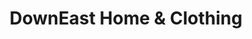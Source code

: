 ---
title: "DownEast Home & Clothing"
url: /twin-falls/downeast-home-und-clothing/
shop: Kleidung
---